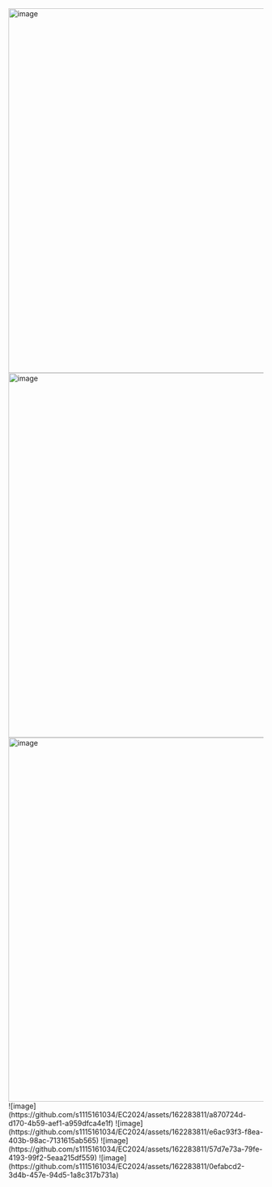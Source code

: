 <img width="719" alt="image" src="https://github.com/s1115161034/EC2024/assets/162283811/362facce-653c-4359-ac81-50477f104d33">
<img width="719" alt="image" src="https://github.com/s1115161034/EC2024/assets/162283811/679a2bb2-4d07-45b6-985d-0da051fbe647">
<img width="718" alt="image" src="https://github.com/s1115161034/EC2024/assets/162283811/4c0aa0df-bc55-4302-ba65-bf971718aa5d">
![image](https://github.com/s1115161034/EC2024/assets/162283811/a870724d-d170-4b59-aef1-a959dfca4e1f)
![image](https://github.com/s1115161034/EC2024/assets/162283811/e6ac93f3-f8ea-403b-98ac-7131615ab565)
![image](https://github.com/s1115161034/EC2024/assets/162283811/57d7e73a-79fe-4193-99f2-5eaa215df559)
![image](https://github.com/s1115161034/EC2024/assets/162283811/0efabcd2-3d4b-457e-94d5-1a8c317b731a)

